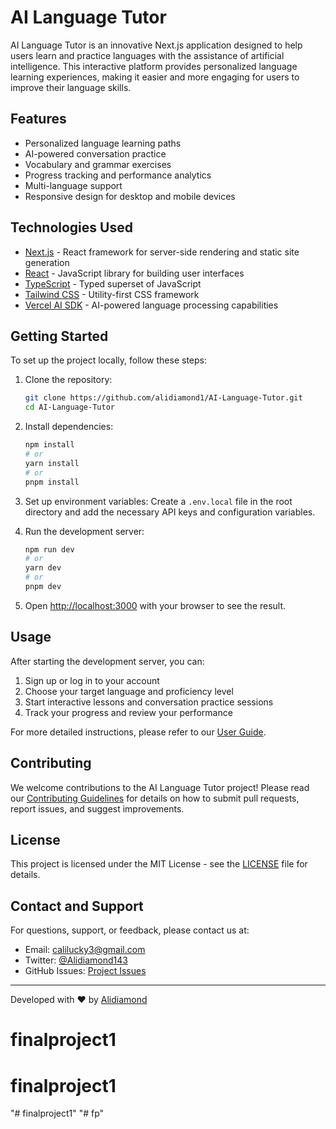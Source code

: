# AI Language Tutor

AI Language Tutor is an innovative Next.js application designed to help users learn and practice languages with the assistance of artificial intelligence. This interactive platform provides personalized language learning experiences, making it easier and more engaging for users to improve their language skills.

## Features

- Personalized language learning paths
- AI-powered conversation practice
- Vocabulary and grammar exercises
- Progress tracking and performance analytics
- Multi-language support
- Responsive design for desktop and mobile devices

## Technologies Used

- [Next.js](https://nextjs.org/) - React framework for server-side rendering and static site generation
- [React](https://reactjs.org/) - JavaScript library for building user interfaces
- [TypeScript](https://www.typescriptlang.org/) - Typed superset of JavaScript
- [Tailwind CSS](https://tailwindcss.com/) - Utility-first CSS framework
- [Vercel AI SDK](https://vercel.com/ai) - AI-powered language processing capabilities

## Getting Started

To set up the project locally, follow these steps:

1. Clone the repository:
   ```bash
   git clone https://github.com/alidiamond1/AI-Language-Tutor.git
   cd AI-Language-Tutor
   ```

2. Install dependencies:
   ```bash
   npm install
   # or
   yarn install
   # or
   pnpm install
   ```

3. Set up environment variables:
   Create a `.env.local` file in the root directory and add the necessary API keys and configuration variables.

4. Run the development server:
   ```bash
   npm run dev
   # or
   yarn dev
   # or
   pnpm dev
   ```

5. Open [http://localhost:3000](http://localhost:3000) with your browser to see the result.

## Usage

After starting the development server, you can:

1. Sign up or log in to your account
2. Choose your target language and proficiency level
3. Start interactive lessons and conversation practice sessions
4. Track your progress and review your performance

For more detailed instructions, please refer to our [User Guide](https://github.com/alidiamond1/AI-Language-Tutor/blob/main/UserGuide.md).

## Contributing

We welcome contributions to the AI Language Tutor project! Please read our [Contributing Guidelines](link-to-contributing-guidelines) for details on how to submit pull requests, report issues, and suggest improvements.

## License

This project is licensed under the MIT License - see the [LICENSE](link-to-license-file) file for details.

## Contact and Support

For questions, support, or feedback, please contact us at:

- Email: calilucky3@gmail.com
- Twitter: [@Alidiamond143](https://x.com/Alidiamond143)
- GitHub Issues: [Project Issues](https://github.com/alidiamond1/AI-Language-Tutor/issues)


---

Developed with ❤️ by [Alidiamond](https://github.com/alidiamond1)
#
# finalproject1
# finalproject1
"# finalproject1" 
"# fp" 

